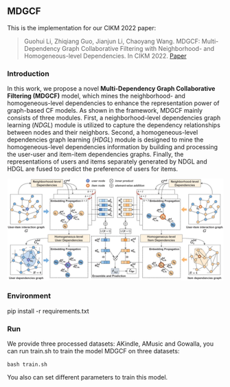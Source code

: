 ## MDGCF
This is the implementation for our CIKM 2022 paper:
>Guohui Li, Zhiqiang Guo, Jianjun Li, Chaoyang Wang. MDGCF: Multi-Dependency Graph Collaborative Filtering with Neighborhood- and Homogeneous-level Dependencies. In CIKM 2022. [Paper](https://dl.acm.org/doi/10.1145/3511808.3557390)

### Introduction
In this work, we propose a novel **Multi-Dependency Graph Collaborative Filtering (MDGCF)** model, which mines the neighborhood- and homogeneous-level dependencies to enhance the representation power of graph-based CF models. As shown in the framework, MDGCF mainly consists of three modules. First, a neighborhood-level dependencies graph learning (*NDGL*) module is utilized to capture the dependency relationships between nodes and their neighbors. Second, a homogeneous-level dependencies graph learning (*HDGL*) module is designed to mine the homogeneous-level dependencies information by building and processing the user-user and item-item dependencies graphs. Finally, the representations of users and items separately generated by NDGL and HDGL are fused to predict the preference of users for items.

![Framework of MDGCF](framework.jpg)

### Environment
pip install -r requirements.txt

### Run
We provide three processed datasets: AKindle, AMusic and Gowalla, you can run train.sh to train the model MDGCF on three datasets:
```
bash train.sh
```
You also can set different parameters to train this model.

